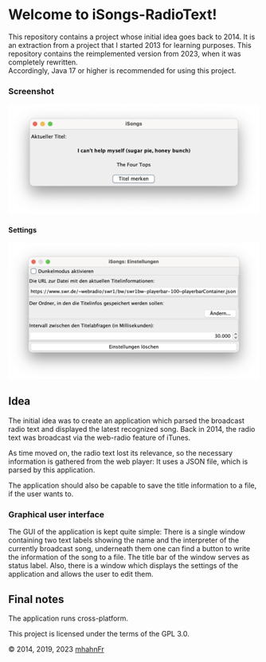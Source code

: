 # Welcome to iSongs-RadioText!
This repository contains a project whose initial idea goes back to 2014. It is
an extraction from a project that I started 2013 for learning purposes. This
repository contains the reimplemented version from 2023, when it was completely
rewritten.  
Accordingly, Java 17 or higher is recommended for using this project.

### Screenshot
<p align="center">
    <picture>
        <source srcset="https://raw.githubusercontent.com/mhahnFr/iSongs-RadioText/main/screenshots/main_gui-light.png" media="(prefers-color-scheme: light), (prefers-color-scheme: no-preference)" />
        <source srcset="https://raw.githubusercontent.com/mhahnFr/iSongs-RadioText/main/screenshots/main_gui-dark.png" media="(prefers-color-scheme: dark)" />
        <img src="https://raw.githubusercontent.com/mhahnFr/iSongs-RadioText/main/screenshots/main_gui-light.png" alt="iSongs" />
    </picture>
</p>

#### Settings
<p align="center">
    <picture>
        <source srcset="https://raw.githubusercontent.com/mhahnFr/iSongs-RadioText/main/screenshots/settings-light.png" media="(prefers-color-scheme: light), (prefers-color-scheme: no-preference)" />
        <source srcset="https://raw.githubusercontent.com/mhahnFr/iSongs-RadioText/main/screenshots/settings-dark.png" media="(prefers-color-scheme: dark)" />
        <img src="https://raw.githubusercontent.com/mhahnFr/iSongs-RadioText/main/screenshots/settings-light.png" alt="iSongs settings" />
    </picture>
</p>

## Idea
The initial idea was to create an application which parsed the broadcast
radio text and displayed the latest recognized song. Back in 2014, the radio
text was broadcast via the web-radio feature of iTunes.

As time moved on, the radio text lost its relevance, so the necessary information
is gathered from the web player: It uses a JSON file, which is parsed by this
application.

The application should also be capable to save the title information to a
file, if the user wants to.

### Graphical user interface
The GUI of the application is kept quite simple: There is a single window
containing two text labels showing the name and the interpreter of the currently
broadcast song, underneath them one can find a button to write the
information of the song to a file. The title bar of the window serves as
status label. Also, there is a window which displays the settings of the
application and allows the user to edit them.

## Final notes
The application runs cross-platform.

This project is licensed under the terms of the GPL 3.0.

© 2014, 2019, 2023 [mhahnFr](https://www.github.com/mhahnFr)